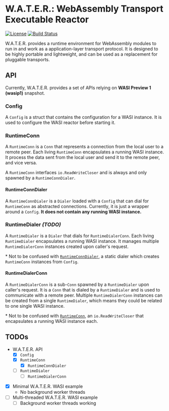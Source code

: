 # W.A.T.E.R.: WebAssembly Transport Executable Reactor
[![License](https://img.shields.io/badge/License-Apache_2.0-yellowgreen.svg)](https://opensource.org/licenses/Apache-2.0) [![Build Status](https://github.com/gaukas/water/actions/workflows/go.yml/badge.svg?branch=master)](https://github.com/gaukas/water/actions/workflows/go.yml) 

W.A.T.E.R. provides a runtime environment for WebAssembly modules to run in and work as a application-layer transport protocol. It is designed to be highly portable and lightweight, and can be used as a replacement for pluggable transports.

## API 

Currently, W.A.T.E.R. provides a set of APIs relying on **WASI Preview 1 (wasip1)** snapshot. 

### Config
A `Config` is a struct that contains the configuration for a WASI instance. It is used to configure the WASI reactor before starting it. 

### RuntimeConn
A `RuntimeConn` is a `Conn` that represents a connection from the local user to a remote peer. Each living `RuntimeConn` encapsulates a running WASI instance. 
It process the data sent from the local user and send it to the remote peer, and vice versa.

A `RuntimeConn` interfaces `io.ReadWriteCloser` and is always and only spawned by a `RuntimeConnDialer`.

#### RuntimeConnDialer
A `RuntimeConnDialer` is a `Dialer` loaded with a `Config` that can dial for `RuntimeConn` as abstracted connections. Currently, it is just a wrapper around a `Config`. **It does not contain any running WASI instance.**

### RuntimeDialer _(TODO)_
A `RuntimeDialer` is a `Dialer` that dials for `RuntimeDialerConn`. Each living `RuntimeDialer` encapsulates a running WASI instance. It manages multiple `RuntimeDialerConn` instances created upon caller's request.

\* Not to be confused with [`RuntimeConnDialer`](#runtimeconndialer), a static dialer which creates `RuntimeConn` instances from `Config`.

#### RuntimeDialerConn
A `RuntimeDialerConn` is a sub-`Conn` spawned by a `RuntimeDialer` upon caller's request. It is a `Conn` that is dialed by a `RuntimeDialer` and is used to communicate with a remote peer. Multiple `RuntimeDialerConn` instances can be created from a single `RuntimeDialer`, which means they could be related to one single WASI instance.

\* Not to be confused with [`RuntimeConn`](#runtimeconn), an `io.ReadWriteCloser` that encapsulates a running WASI instance each.

## TODOs

- W.A.T.E.R. API
    - [x] `Config`
    - [x] `RuntimeConn`
        - [x] `RuntimeConnDialer`
    - [ ] `RuntimeDialer`
        - [ ] `RuntimeDialerConn`
- [x] Minimal W.A.T.E.R. WASI example
    - No background worker threads
- [ ] Multi-threaded W.A.T.E.R. WASI example
    - [ ] Background worker threads working 
